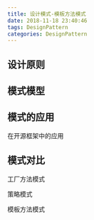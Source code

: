 ```yaml
---
title: 设计模式-模板方法模式
date: 2018-11-18 23:40:46
tags: DesignPattern
categories: DesignPattern
---
```


## 设计原则 ##

## 模式模型 ##

## 模式的应用 ##

在开源框架中的应用


## 模式对比 ##

工厂方法模式


策略模式


模板方法模式